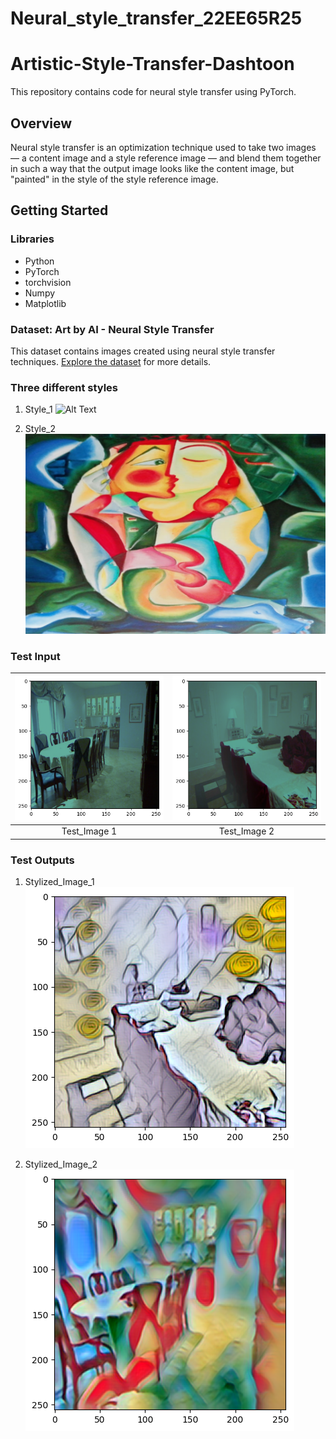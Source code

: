 # Neural_style_transfer_22EE65R25
# Artistic-Style-Transfer-Dashtoon

This repository contains code for neural style transfer using PyTorch.

## Overview

Neural style transfer is an optimization technique used to take two images — a content image and a style reference image — and blend them together in such a way that the output image looks like the content image, but "painted" in the style of the style reference image.

## Getting Started

### Libraries

- Python
- PyTorch
- torchvision
- Numpy
- Matplotlib

### Dataset: Art by AI - Neural Style Transfer

This dataset contains images created using neural style transfer techniques. [Explore the dataset](https://cs.nyu.edu/~silberman/datasets/nyu_depth_v2.html#raw_parts) for more details.

### Three different styles

1. Style_1
   ![Alt Text](https://github.com/Govind-Bodhireddy/Neural_style_transfer_22EE65R25/blob/main/Sample_Images/Style_Images/style_image_1.jpg)

2. Style_2
   ![Alt Text](https://github.com/Govind-Bodhireddy/Neural_style_transfer_22EE65R25/blob/main/Sample_Images/Style_Images/style_image_2.jpg)



### Test Input
![Image 1](https://github.com/Govind-Bodhireddy/Neural_style_transfer_22EE65R25/blob/main/Sample_Images/content_Image/1_raw.png) | ![Image 2](https://github.com/Govind-Bodhireddy/Neural_style_transfer_22EE65R25/blob/main/Sample_Images/content_Image/2_raw.png) | 
:-------------------------:|:-------------------------:
Test_Image 1        |  Test_Image 2        



### Test Outputs

1. Stylized_Image_1
   ![Alt Text](https://github.com/Govind-Bodhireddy/Neural_style_transfer_22EE65R25/blob/main/Sample_Images/stylized_Images/2_res.png)

2. Stylized_Image_2
   ![Alt Text](https://github.com/Govind-Bodhireddy/Neural_style_transfer_22EE65R25/blob/main/Sample_Images/stylized_Images/1_res.png)

